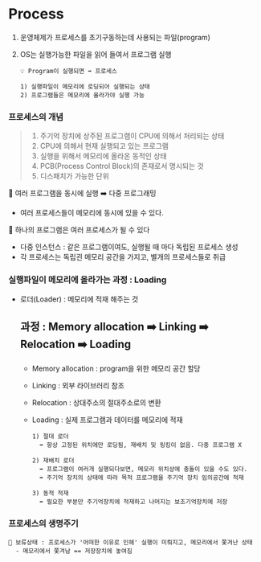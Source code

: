 # Process 
1) 운영체제가 프로세스를 초기구동하는데 사용되는 파일(program)
2) OS는 실행가능한 파일을 읽어 들여서 프로그램 실행

       💡 Program이 실행되면 ➡️ 프로세스
   
       1) 실행파일이 메모리에 로딩되어 실행되는 상태
       2) 프로그램들은 메모리에 올라가야 실행 가능

### 프로세스의 개념 

> 1. 주기억 장치에 상주된 프로그램이 CPU에 의해서 처리되는 상태
> 2. CPU에 의해서 현재 실행되고 있는 프로그램
> 3. 실행을 위해서 메모리에 올라온 동적인 상태
> 4. PCB(Process Control Block)의 존재로서 명시되는 것
> 5. 디스패치가 가능한 단위

📍 여러 프로그램을 동시에 실행 ➡️ 다중 프로그래밍

- 여러 프로세스들이 메모리에 동시에 있을 수 있다.

📍 하나의 프로그램은 여러 프로세스가 될 수 있다

- 다중 인스턴스 : 같은 프로그램이여도, 실행될 때 마다 독립된 프로세스 생성
- 각 프로세스는 독립괸 메모리 공간을 가지고, 별개의 프로세스들로 취급

### 실행파일이 메모리에 올라가는 과정 : Loading 

- 로더(Loader) : 메모리에 적재 해주는 것

  <h2>과정 : Memory allocation ➡️ Linking ➡️ Relocation ➡️ Loading</h2>
  
  - Memory allocation : program을 위한 메모리 공간 할당
  - Linking : 외부 라이브러리 참조
  - Relocation : 상대주소의 절대주소로의 변환
  - Loading : 실제 프로그램과 데이터를 메모리에 적재

        1) 절대 로더
          ➡️ 항상 고정된 위치에만 로딩됨, 재배치 및 링킹이 없음. 다중 프로그램 X
    
        2) 재배치 로더
          ➡️ 프로그램이 여러개 실행되다보면, 메모리 위치상에 충돌이 있을 수도 있다.
          ➡️ 주기억 장치의 상태에 따라 목적 프로그램을 주기억 장치 임의공간에 적재
    
        3) 동적 적재
          ➡️ 필요한 부분만 주기억장치에 적재하고 나머지는 보조기억장치에 저장 
 
### 프로세스의 생명주기 

    📍 보류상태 : 프로세스가 '어떠한 이유로 인헤' 실행이 미뤄지고, 메모리에서 쫓겨난 상태 
      - 메모리에서 쫓겨남 == 저장장치에 놓여짐
      
    
  
